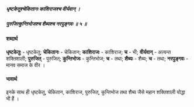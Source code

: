 ##### धृष्टकेतुश्चेकितानः काशिराजश्च वीर्यवान् ।
##### पुरुजित्कुन्तिभोजश्च शैब्यश्च नरपुङ्गवः ॥ ५ ॥

#### शब्दार्थ

**धृष्टकेतुः** - धृष्टकेतु; **चेकितानः** - चेकितान; **काशिराजः** - काशिराज; **च** - भी; **वीर्यवान्** - अत्यन्त शक्तिशाली; **पुरुजित्** - पुरुजित्; **कुन्तिभोजः** - कुन्तिभोज; **च** - तथा; **शैब्यः** - शैब्य; **च** - तथा; **नरपुङ्गवः** - मानव समाज के वीर ।

#### भावार्थ

इनके साथ ही धृष्टकेतु, चेकितान, काशिराज, पुरुजित्, कुन्तिभोज तथा शैब्य जैसे महान शक्तिशाली योद्धा भी हैं ।